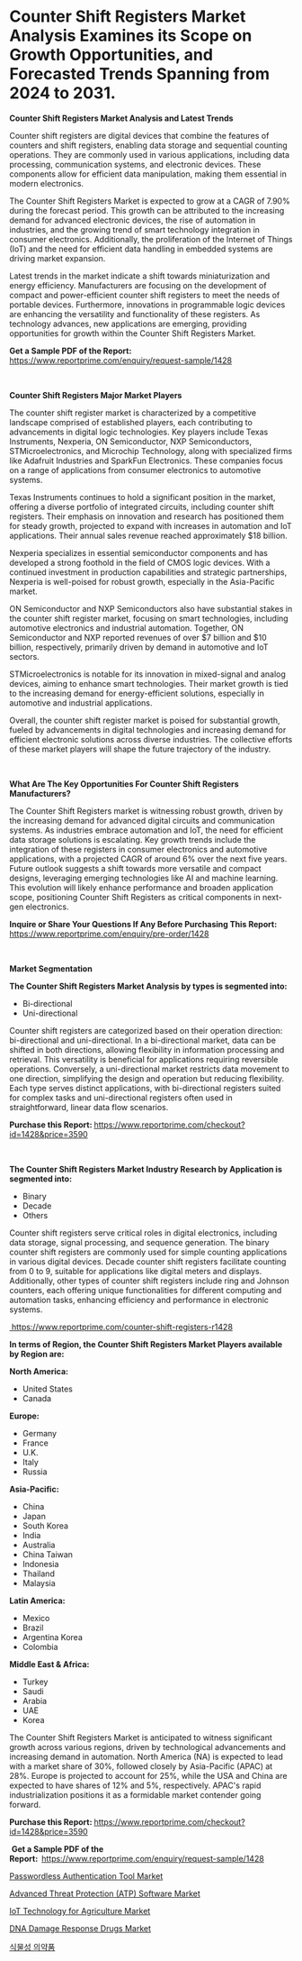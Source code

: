 <p><h1>Counter Shift Registers Market Analysis Examines its Scope on Growth Opportunities, and Forecasted Trends Spanning from 2024 to 2031.</h1></p><p><strong>Counter Shift Registers Market Analysis and Latest Trends</strong></p>
<p><p>Counter shift registers are digital devices that combine the features of counters and shift registers, enabling data storage and sequential counting operations. They are commonly used in various applications, including data processing, communication systems, and electronic devices. These components allow for efficient data manipulation, making them essential in modern electronics.</p><p>The Counter Shift Registers Market is expected to grow at a CAGR of 7.90% during the forecast period. This growth can be attributed to the increasing demand for advanced electronic devices, the rise of automation in industries, and the growing trend of smart technology integration in consumer electronics. Additionally, the proliferation of the Internet of Things (IoT) and the need for efficient data handling in embedded systems are driving market expansion.</p><p>Latest trends in the market indicate a shift towards miniaturization and energy efficiency. Manufacturers are focusing on the development of compact and power-efficient counter shift registers to meet the needs of portable devices. Furthermore, innovations in programmable logic devices are enhancing the versatility and functionality of these registers. As technology advances, new applications are emerging, providing opportunities for growth within the Counter Shift Registers Market.</p></p>
<p><strong>Get a Sample PDF of the Report:&nbsp;</strong> <a href="https://www.reportprime.com/enquiry/request-sample/1428">https://www.reportprime.com/enquiry/request-sample/1428</a></p>
<p>&nbsp;</p>
<p><strong>Counter Shift Registers Major Market Players</strong></p>
<p><p>The counter shift register market is characterized by a competitive landscape comprised of established players, each contributing to advancements in digital logic technologies. Key players include Texas Instruments, Nexperia, ON Semiconductor, NXP Semiconductors, STMicroelectronics, and Microchip Technology, along with specialized firms like Adafruit Industries and SparkFun Electronics. These companies focus on a range of applications from consumer electronics to automotive systems.</p><p>Texas Instruments continues to hold a significant position in the market, offering a diverse portfolio of integrated circuits, including counter shift registers. Their emphasis on innovation and research has positioned them for steady growth, projected to expand with increases in automation and IoT applications. Their annual sales revenue reached approximately $18 billion.</p><p>Nexperia specializes in essential semiconductor components and has developed a strong foothold in the field of CMOS logic devices. With a continued investment in production capabilities and strategic partnerships, Nexperia is well-poised for robust growth, especially in the Asia-Pacific market.</p><p>ON Semiconductor and NXP Semiconductors also have substantial stakes in the counter shift register market, focusing on smart technologies, including automotive electronics and industrial automation. Together, ON Semiconductor and NXP reported revenues of over $7 billion and $10 billion, respectively, primarily driven by demand in automotive and IoT sectors.</p><p>STMicroelectronics is notable for its innovation in mixed-signal and analog devices, aiming to enhance smart technologies. Their market growth is tied to the increasing demand for energy-efficient solutions, especially in automotive and industrial applications.</p><p>Overall, the counter shift register market is poised for substantial growth, fueled by advancements in digital technologies and increasing demand for efficient electronic solutions across diverse industries. The collective efforts of these market players will shape the future trajectory of the industry.</p></p>
<p>&nbsp;</p>
<p><strong>What Are The Key Opportunities For Counter Shift Registers Manufacturers?</strong></p>
<p><p>The Counter Shift Registers market is witnessing robust growth, driven by the increasing demand for advanced digital circuits and communication systems. As industries embrace automation and IoT, the need for efficient data storage solutions is escalating. Key growth trends include the integration of these registers in consumer electronics and automotive applications, with a projected CAGR of around 6% over the next five years. Future outlook suggests a shift towards more versatile and compact designs, leveraging emerging technologies like AI and machine learning. This evolution will likely enhance performance and broaden application scope, positioning Counter Shift Registers as critical components in next-gen electronics.</p></p>
<p><strong>Inquire or Share Your Questions If Any Before Purchasing This Report:</strong> <a href="https://www.reportprime.com/enquiry/pre-order/1428">https://www.reportprime.com/enquiry/pre-order/1428</a></p>
<p>&nbsp;</p>
<p><strong>Market Segmentation</strong></p>
<p><strong>The Counter Shift Registers Market Analysis by types is segmented into:</strong></p>
<p><ul><li>Bi-directional</li><li>Uni-directional</li></ul></p>
<p><p>Counter shift registers are categorized based on their operation direction: bi-directional and uni-directional. In a bi-directional market, data can be shifted in both directions, allowing flexibility in information processing and retrieval. This versatility is beneficial for applications requiring reversible operations. Conversely, a uni-directional market restricts data movement to one direction, simplifying the design and operation but reducing flexibility. Each type serves distinct applications, with bi-directional registers suited for complex tasks and uni-directional registers often used in straightforward, linear data flow scenarios.</p></p>
<p><strong>Purchase this Report:&nbsp;</strong><a href="https://www.reportprime.com/checkout?id=1428&price=3590">https://www.reportprime.com/checkout?id=1428&price=3590</a></p>
<p>&nbsp;</p>
<p><strong>The Counter Shift Registers Market Industry Research by Application is segmented into:</strong></p>
<p><ul><li>Binary</li><li>Decade</li><li>Others</li></ul></p>
<p><p>Counter shift registers serve critical roles in digital electronics, including data storage, signal processing, and sequence generation. The binary counter shift registers are commonly used for simple counting applications in various digital devices. Decade counter shift registers facilitate counting from 0 to 9, suitable for applications like digital meters and displays. Additionally, other types of counter shift registers include ring and Johnson counters, each offering unique functionalities for different computing and automation tasks, enhancing efficiency and performance in electronic systems.</p></p>
<p><a href="https://www.reportprime.com/counter-shift-registers-r1428">&nbsp;https://www.reportprime.com/counter-shift-registers-r1428</a></p>
<p><strong>In terms of Region, the Counter Shift Registers Market Players available by Region are:</strong></p>
<p>
    <p> <strong> North America: </strong>
        <ul>
            <li>United States</li>
            <li>Canada</li>
        </ul>
        </p> 
    <p> <strong> Europe: </strong>
        <ul>
            <li>Germany</li>
            <li>France</li>
            <li>U.K.</li>
            <li>Italy</li>
            <li>Russia</li>
        </ul>
        </p> 
    <p> <strong> Asia-Pacific: </strong>
        <ul>
            <li>China</li>
            <li>Japan</li>
            <li>South Korea</li>
            <li>India</li>
            <li>Australia</li>
            <li>China Taiwan</li>
            <li>Indonesia</li>
            <li>Thailand</li>
            <li>Malaysia</li>
        </ul>
        </p> 
    <p> <strong> Latin America: </strong>
        <ul>
            <li>Mexico</li>
            <li>Brazil</li>
            <li>Argentina Korea</li>
            <li>Colombia</li>
        </ul>
        </p> 
    <p> <strong> Middle East & Africa: </strong>
        <ul>
            <li>Turkey</li>
            <li>Saudi</li>
            <li>Arabia</li>
            <li>UAE</li>
            <li>Korea</li>
        </ul>
    </p>
    </p>
<p><p>The Counter Shift Registers Market is anticipated to witness significant growth across various regions, driven by technological advancements and increasing demand in automation. North America (NA) is expected to lead with a market share of 30%, followed closely by Asia-Pacific (APAC) at 28%. Europe is projected to account for 25%, while the USA and China are expected to have shares of 12% and 5%, respectively. APAC's rapid industrialization positions it as a formidable market contender going forward.</p></p>
<p><strong>Purchase this Report: </strong><a href="https://www.reportprime.com/checkout?id=1428&price=3590">https://www.reportprime.com/checkout?id=1428&price=3590</a></p>
<p>&nbsp;<strong>Get a Sample PDF of the Report:&nbsp;&nbsp;</strong><a href="https://www.reportprime.com/enquiry/request-sample/1428">https://www.reportprime.com/enquiry/request-sample/1428</a></p>
<p><strong></strong></p>
<p><p><a href="https://issuu.com/reportprime-2/docs/passwordless-authentication-tool-ma_d58834c7fb4d71">Passwordless Authentication Tool Market</a></p><p><a href="https://issuu.com/reportprime-2/docs/advanced-threat-protection-atp-soft_5b4eb0e59b77ef">Advanced Threat Protection (ATP) Software Market</a></p><p><a href="https://medium.com/@rania98r2024/charting-the-future-comprehensive-analysis-of-the-global-iot-technology-for-agriculture-market-405566db0aeb">IoT Technology for Agriculture Market</a></p><p><a href="https://medium.com/@rania98r2024/dna-damage-response-drugs-market-outlook-and-forecast-from-2024-to-2031-5092a465347c">DNA Damage Response Drugs Market</a></p><p><a href="https://medium.com/@nargishadi90/%EC%84%B8%EA%B3%84-%EC%8B%9D%EB%AC%BC%EC%95%BD-%EC%8B%9C%EC%9E%A5-%ED%8A%B8%EB%A0%8C%EB%93%9C-%EB%B6%84%EC%84%9D-%EB%B0%8F-%EB%AF%B8%EB%9E%98-%EC%84%B1%EC%9E%A5-%EC%A0%84%EB%A7%9D-2024-2031-065f8e2432c2">식물성 의약품</a></p></p>